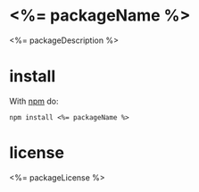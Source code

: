 # <%= packageName %>

<%= packageDescription %>

# install

With [npm](https://npmjs.org) do:

```
npm install <%= packageName %>
```

# license

<%= packageLicense %>
